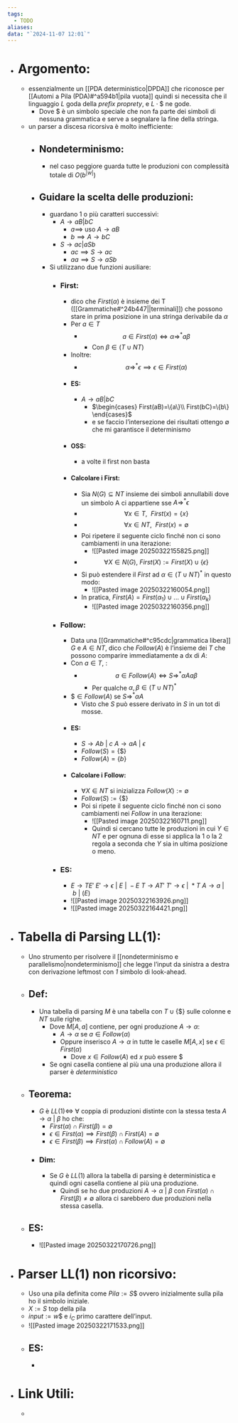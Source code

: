 ```yaml
---
tags:
  - TODO
aliases: 
data: "`2024-11-07 12:01`"
---
```

- # Argomento:
	- essenzialmente un [[PDA deterministico|DPDA]] che riconosce per [[Automi a Pila (PDA)#^a594b1|pila vuota]] quindi si necessita che il linguaggio $L$ goda della _prefix proprety_, e $L\cdot \$$ ne gode.
		- Dove $\$$ è un simbolo speciale che non fa parte dei simboli di nessuna grammatica e serve a segnalare la fine della stringa.
	- un parser a discesa ricorsiva è molto inefficiente:
		- ## Nondeterminismo:
			- nel caso peggiore guarda tutte le produzioni con complessità totale di $O(b^{|w|})$
		- ## Guidare la scelta delle produzioni:
			- guardano 1 o più caratteri successivi:
				- $A\to aB|bC$
					- $a \implies$ uso $A\to aB$
					- $b \implies  A\to bC$
				- $S\to ac|aSb$
					- $ac \implies S\to ac$
					- $aa \implies S\to aSb$
			- Si utilizzano due funzioni ausiliare:
				- ### First:
					- dico che $First(\alpha)$ è insieme dei T ([[Grammatiche#^24b447||terminali]]) che possono stare in prima posizione in una stringa derivabile da $\alpha$
					- Per $a\in T$
						- $$a\in First(\alpha) \iff\alpha \Rightarrow^{*}a \beta$$
							- Con $\beta \in (T\cup NT)$
					- Inoltre:
						- $$\alpha \Rightarrow^{*} \epsilon \implies \epsilon \in First(\alpha)$$
					- #### ES:
						- $A\to aB|bC$
							- $\begin{cases} First(aB)=\{a\}\\ First(bC)=\{b\} \end{cases}$ 
							- e se faccio l’intersezione dei risultati ottengo $\emptyset$ che mi garantisce il determinismo
					- #### OSS:
						- a volte il first non basta 
					- #### Calcolare i First:
						- Sia $N(G)\subseteq NT$ insieme dei simboli annullabili dove un simbolo A ci appartiene sse $A\Rightarrow^{*}\epsilon$ 
						- $$\forall x\in T, \ \ First(x)=\{x\}$$
						- $$\forall x\in NT, \ \ First(x)=\emptyset$$
						- Poi ripetere il seguente ciclo finché non ci sono cambiamenti in una iterazione:
							- ![[Pasted image 20250322155825.png]]
						- $$\forall X \in N(G),\ First(X):=First(X)\cup \{\epsilon \}$$
						- Si può estendere il $First$ ad $\alpha \in (T\cup NT)^{*}$ in questo modo:
							- ![[Pasted image 20250322160054.png]]
						- In pratica, $First(A)=First(\alpha_{1})\cup...\cup First(\alpha_{k})$
							- ![[Pasted image 20250322160356.png]]
				- ### Follow:
					- Data una [[Grammatiche#^c95cdc|grammatica libera]] $G$ e $A\in NT$, dico che $Follow(A)$ è l’insieme dei $T$ che possono comparire immediatamente a dx di $A$:
					- Con $a\in T$, :
						- $$a\in Follow(A)\iff S\Rightarrow^{*}\alpha Aa \beta$$
							- Per qualche $\alpha, \beta \in (T\cup NT)^{*}$
					- $\$ \in Follow(A)$ se $S\Rightarrow^{*} \alpha A$
						- Visto che $S$ può essere derivato in $S$ in un tot di mosse.
					- #### ES:
						- $S\to Ab \ | \ c$      $A\to aA \ |\  \epsilon$
						- $Follow(S)=\{\$\}$
						- $Follow(A)=\{b\}$ 
					- #### Calcolare i Follow:
						- $\forall X\in NT$ si inizializza $Follow(X):=\emptyset$
						- $Follow(S):=\{\$\}$
						- Poi si ripete il seguente ciclo finché non ci sono cambiamenti nei $Follow$ in una iterazione:
							- ![[Pasted image 20250322160711.png]]
							- Quindi si cercano tutte le produzioni in cui $Y\in NT$ e per ognuna di esse si applica la 1 o la 2 regola a seconda che $Y$ sia in ultima posizione o meno.
				- ### ES:
					- $E\to TE'$     $E'\to \epsilon \ |\ E \ |\ -E$      $T\to AT'$     $T'\to \epsilon\ |\ *T$    $A\to a \ |\ b\ |\ (E)$
					-  ![[Pasted image 20250322163926.png]]
					- ![[Pasted image 20250322164421.png]]
- # Tabella di Parsing LL(1):
	- Uno strumento per risolvere il [[nondeterminismo e parallelismo|nondeterminismo]] che legge l’input da sinistra a destra con derivazione leftmost con _1_ simbolo di look-ahead.
	- ## Def:
		- Una tabella di parsing $M$ è una tabella con $T\cup \{\$\}$ sulle colonne e $NT$ sulle righe.
			- Dove $M[A,a]$ contiene, per ogni produzione $A\to \alpha$:
				- $A\to \alpha$ se $a\in Follow(\alpha)$
				- Oppure inserisco $A\to \alpha$ in tutte le caselle $M[A,x]$ se $\epsilon \in First(\alpha)$
					- Dove $x\in Follow(A)$ ed $x$ può essere ${\$}$ 
			- Se ogni casella contiene al più una una produzione allora il parser è _deterministico_ 
	- ## Teorema:
		- $G$ è $LL(1) \iff$ $\forall$ coppia di produzioni distinte con la stessa testa $A\to \alpha\ |\ \beta$ ho che:
			- $First(\alpha)\cap First(\beta)=\emptyset$ 
			- $\epsilon \in First(\alpha) \implies First(\beta)\cap First(A)=\emptyset$
			- $\epsilon \in First(\beta) \implies First(\alpha)\cap Follow(A)=\emptyset$ 
		- ### Dim:
			- Se $G$ è $LL(1)$ allora la tabella di parsing è deterministica e quindi ogni casella contiene al più una produzione.
				- Quindi se ho due produzioni $A\to \alpha\ |\ \beta$ con $First(\alpha)\cap First(\beta)\ne \emptyset$ allora ci sarebbero due produzioni nella stessa casella.
	- ## ES:
		- ![[Pasted image 20250322170726.png]]
- # Parser LL(1) non ricorsivo:
	- Uso una pila definita come $Pila:=S{\$}$ ovvero inizialmente sulla pila ho il simbolo iniziale.
	- $X:= S$ top della pila 
	- $input:= w{\$}$ e $i_{C}$ primo carattere dell’input.
	- ![[Pasted image 20250322171533.png]]
	- ## ES:
		- 
- # Link Utili:
	- 